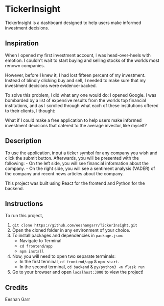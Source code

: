 # TickerInsight
TickerInsight is a dashboard designed to help users make informed investment decisions.

## Inspiration
When I opened my first investment account, I was head-over-heels with emotion. I couldn't wait to start buying and selling stocks of the worlds most renown companies. 

However, before I knew it, I had lost fifteen percent of my investment. Instead of blindly clicking buy and sell, I needed to make sure that my investment decisions were evidence-backed.

To solve this problem, I did what any one would do: I opened Google. I was bombarded by a list of expensive results from the worlds top financial institutions, and as I scrolled through what each of these institutions offered to their clients, I thought:

What if I could make a free application to help users make informed investment decisions that catered to the average investor, like myself?

## Description
To use the application, input a ticker symbol for any company you wish and click the submit button. Afterwards, you will be presented with the following:
    -  On the left side, you will see financial information about the company.
    -  On the right side, you will see a sentiment analysis (VADER) of the company and recent news articles about the company. 
    
This project was built using React for the frontend and Python for the backend.

## Instructions
To run this project,

1. `git clone https://github.com/eeshangarr/TickerInsight.git`
2.  Open the cloned folder in any environment of your choice.
3.  To install packages and dependencies in `package.json`:
     -  Navigate to Terminal
     - `cd frontend/app`
     - `npm install`
4.  Now, you will need to open two separate terminals:
    - In the first terminal, `cd frontend/app` & `npm start`.
    - In the second terminal, `cd backend` & `py/python3 -m flask run`
5. Go to your browser and open `localhost:3000` to view the project!

## Credits
Eeshan Garr



